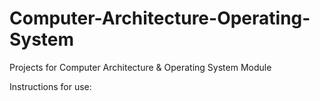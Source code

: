 # Computer-Architecture-Operating-System
Projects for Computer Architecture &amp; Operating System Module

Instructions for use:
